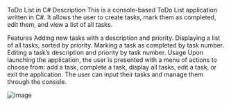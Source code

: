 ToDo List in C#
Description
This is a console-based ToDo List application written in C#. It allows the user to create tasks, mark them as completed, edit them, and view a list of all tasks.

Features
Adding new tasks with a description and priority.
Displaying a list of all tasks, sorted by priority.
Marking a task as completed by task number.
Editing a task’s description and priority by task number.
Usage
Upon launching the application, the user is presented with a menu of actions to choose from: add a task, complete a task, display all tasks, edit a task, or exit the application. The user can input their tasks and manage them through the console.


![image](https://github.com/alexeykrymov/ToDo-List-in-C-/assets/55350467/e037d06d-341c-4628-9433-f5436521c0f3)

